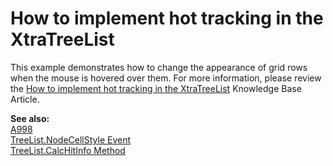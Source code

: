 # How to implement hot tracking in the XtraTreeList


<p>This example demonstrates how to change the appearance of grid rows when the mouse is hovered over them. For more information, please review the <a href="https://www.devexpress.com/Support/Center/p/A1099">How to implement hot tracking in the XtraTreeList</a> Knowledge Base Article.</p><p><strong>See also: </strong><br />
<a href="https://www.devexpress.com/Support/Center/p/A998">A998</a><br />
<a href="http://documentation.devexpress.com/#WindowsForms/DevExpressXtraTreeListTreeList_NodeCellStyletopic"><u>TreeList.NodeCellStyle Event </u></a><br />
<a href="http://documentation.devexpress.com/#WindowsForms/DevExpressXtraTreeListTreeList_CalcHitInfotopic"><u>TreeList.CalcHitInfo Method </u></a></p>

<br/>


